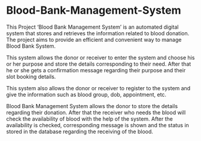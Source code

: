 # Blood-Bank-Management-System
This Project ‘Blood Bank Management System’ is an automated digital system that stores and retrieves the information related to blood donation. The project aims to provide an efficient and convenient way to manage Blood Bank System.

This system allows the donor or receiver to enter the system and choose his or her purpose and store the details corresponding
to their need. After that he or she gets a confirmation message regarding their purpose and their slot booking details.

This system also allows the donor or receiver to register to the system and give the information such as blood group, dob,
appointment, etc.

Blood Bank Management System allows the donor to store the details regarding their donation. After that the receiver who
needs the blood will check the availability of blood with the help of the system. After the availability is checked, corresponding
message is shown and the status in stored in the database regarding the receiving of the blood.
